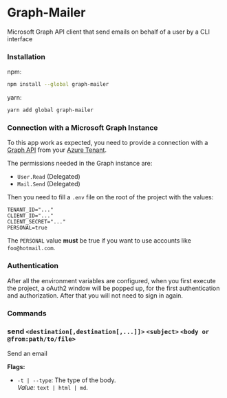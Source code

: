 # Graph-Mailer

Microsoft Graph API client that send emails on behalf of a user by a CLI interface

### Installation

npm:

```bash
npm install --global graph-mailer
```

yarn:

```bash
yarn add global graph-mailer
```

### Connection with a Microsoft Graph Instance

To this app work as expected, you need to provide a connection with a [Graph API](https://docs.microsoft.com/en/graph/use-the-api) from your [Azure Tenant](https://docs.microsoft.com/en-us/azure/active-directory/develop/quickstart-create-new-tenant).

The permissions needed in the Graph instance are:

* ``User.Read`` (Delegated)
* ``Mail.Send`` (Delegated)

Then you need to fill a ``.env`` file on the root of the project with the values:

```env
TENANT_ID="..."
CLIENT_ID="..."
CLIENT_SECRET="..."
PERSONAL=true
```

The ``PERSONAL`` value **must** be true if you want to use accounts like ``foo@hotmail.com``.

### Authentication

After all the environment variables are configured, when you first execute the project, a oAuth2 window will be popped up, for the first authentication and authorization. After that you will not need to sign in again.

### Commands

[//]: # (^)

### send ``<destination[,destination[,...]]>`` ``<subject>`` ``<body or @from:path/to/file>``
Send an email

**Flags:**
* ``-t | --type``: The type of the body.  
*Value:* ``text | html | md``.



[//]: # ($)